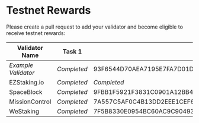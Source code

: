 # Testnet Rewards

Please create a pull request to add your validator and become eligible to receive testnet rewards:

| Validator Name      | Task 1      | Task 2                                                           | Task 3                                                           | Task 4                                                           | Task 5                                                           | Task 6                                                           | Task 7 | Task 8 |
|---------------------|-------------|------------------------------------------------------------------|------------------------------------------------------------------|------------------------------------------------------------------|------------------------------------------------------------------|------------------------------------------------------------------|--------|--------|
| *Example Validator* | *Completed* | 93F6544D70AEA7195E7FA7D01DCCBF3F600531A1215D25F70D0B59DF83C08535 |                                                                  |                                                                  |                                                                  |                                                                  |        |        |
| EZStaking.io        | *Completed* | *Completed*                                                      | 5F81E3FC1513E94ECE1778400E30153C3C0D7BFB6FEAA15A2358183CA6AFD432 | 59BD35FD811347F8D67C0849989E7BA4650DDF6222741B87A9FB7F5D389D4A91 | 562DA704AAE690E236AB8AA79BAB1AB3A00F16B756A18A41DCE956A2B020201A | 67BB7D60325E94BB3871F69938C6412DEAB508C1E22244E8D195CF8E5913F4BB |        |        |
| SpaceBlock          | *Completed* | 9FBB1F5921F3831C0901A12BB40147DBEFB2D11A2B05A5126B26EC97817DACF4 | F58DAFA8CD86E5F253F8ADC1BB40CA295E49FBBB1488AB099632E03CD0101CB5 |        2A31AEB1D41FF454CBECC338814600B841F657492305884873593F93B3D51418 | 6B1F3D87195D2EB111B364716688241844A562E4DCE14FE8BD1FB72EA71D4EBC | A5300D7466597AD1EF1D3C287BFACF3E13E779C28F0C355C3918907E0448388E |        |        |
| MissionControl | *Completed* | 7A557C5AF0C4B13DD2EEE1CEF6F2E74E624CC01D748F622CA43C6D4C158D83F9 | 85949E9E79C27A0F39798CC4086A15F50C772280BA31CDE4D7879DD2DEAB22C1 | 8D450DF554BFBEAEEC8192436AE765AEA0677A81A3B17A7B60CFC7CED25C9218 | 2CD28435D0DE8212B24DB28DFC499D1E6F7BBEF927F815909EBA2F32B11AFC08 | 3500667F72620D0266CD66D318D207C8A7EA990D2E1344123DCBFF4B3BE32244 |        |        |
| WeStaking           | *Completed* | 7F5B8330E0954BC60AC9C9049350C8428D82400753F4256F5BD6AAF075328F7A | 4B18E0488FE302AAC4D07735E08DB1C26BC06E37A2207A13A2895BCACABAEBA4 | 20A2A0350BB376DC4DCF9FEC4A184B3B4DF2FFB939D5F5B7E1F1E7CD73699175 | E74C2E51E77634CC6A39D3553D0291FA469F59ACCD432B4D7C936CEE7CF16647 | 3180CF420CC9D5D9806CBAAD28991D2905EC873C076C19808B89C3E9F0878AB9 |        |        |

